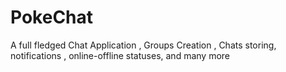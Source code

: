 # PokeChat
A full fledged Chat Application , Groups Creation , Chats storing, notifications , online-offline statuses, and many more
